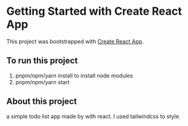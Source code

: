# Getting Started with Create React App

This project was bootstrapped with [Create React App](https://github.com/facebook/create-react-app).

## To run this project
1. pnpm/npm/yarn install to install node modules
2. pnpm/npm/yarn start



## About this project
a simple todo list app made by with react. I used tailwindcss to style.